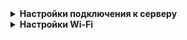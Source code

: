 <details>
    <summary>
        <b>Настройки подключения к серверу</b>
    </summary>


##### [WisdomCloud] 

; Включить подключние к серверу
`enable=1`
; 0 - использовать IP адрес, 1 - использовать домен
`domainEnable=1`
; IP адрес сервера
`ip=192.168.5.156`
; Домен
`domain=online.sowa.pro`
; Порт подключения к серверу
`port=6608`
</details>

<details>
    <summary>
        <b>Настройки Wi-Fi</b>
    </summary>

#### [Wifi]
; 0 - Выключить использование Wi-Fi, 1 - Включить
`enable=1`
; Имя беспроводной сети
`ESSID=sowa-wifi-1`
; Пароль от беспроводной сети
`passwd=123`
; Включить Wi-Fi подключение
`enable_node=1`
; 0 - статический IP адрес, 1 - динамический IP адресс
`type=1`
; IP адрес устройства
`ip=192.168.7.19`
; Маска подсети
`mask=255.255.255.0`
; Шлюз
`gateway=192.168.7.1`
; 0 - статический DNS, 1 - динамический DNS
`dns_type=1`
; Адрес DNS сервер
`dns=202.96.209.133`

#### [Wifi1]
```
ESSID=sowa-wifi-1
passwd=567
enable_node=1
type=1
ip=192.168.56.45
mask=255.255.255.0
gateway=192.168.56.1
dns_type=1
dns=8.8.8.8
```
#### [Wifi2]
#### [Wifi3]
#### [Wifi4]
#### [Wifi5]
</details>